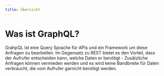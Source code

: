 ```yaml
---
title: Übersicht
---
```


# Was ist GraphQL?

GrahpQL ist eine Query Sprache für APIs und ein Framework um diese Anfragen zu bearbeiten. Im Gegensatz zu REST bietet es den Vorteil, dass der Aufrufer entscheiden kann, welche Daten er benötigt - Zusätzliche Anfragen können vermieden werden und es wird keine Bandbreite für Daten verbraucht, die vom Aufrufer garnicht benötigt werden.
